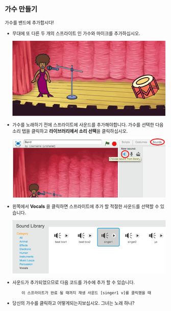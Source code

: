 ## 가수 만들기

가수를 밴드에 추가합시다!

+ 무대에 또 다른 두 개의 스프라이트 인 가수와 마이크를 추가하십시오.
    
    ![스크린 샷](images/band-singer-mic.png)

+ 가수를 노래하기 전에 스프라이트에 사운드를 추가해야합니다. 가수를 선택한 다음 소리 탭을 클릭하고 **라이브러리에서 소리 선택**을 클릭하십시오.
    
    ![스크린 샷](images/band-import-sound.png)

+ 왼쪽에서 **Vocals** 을 클릭하면 스프라이트에 추가 할 적절한 사운드를 선택할 수 있습니다.
    
    ![스크린 샷](images/band-choose-sound.png)

+ 사운드가 추가되었으므로 다음 코드를 가수에 추가 할 수 있습니다.
    
    ```blocks
        이 스프라이트가 완료 될 때까지 재생 사운드 [singer1 v]를 클릭했을 때
    ```

+ 당신의 가수를 클릭하고 어떻게되는지보십시오. 그녀는 노래 하나?